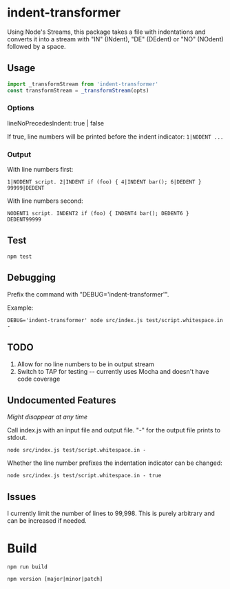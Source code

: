# indent-transformer

Using Node's Streams, this package takes a file with indentations and converts it into a stream with "IN" (INdent), "DE" (DEdent) or "NO" (NOdent) followed by a space.

## Usage

```js
import _transformStream from 'indent-transformer'
const transformStream = _transformStream(opts)
```

### Options

lineNoPrecedesIndent: true | false

If true, line numbers will be printed before the indent indicator: `1|NODENT ...`

### Output
With line numbers first:
```text
1|NODENT script. 2|INDENT if (foo) { 4|INDENT bar(); 6|DEDENT } 99999|DEDENT
```

With line numbers second:
```text
NODENT1 script. INDENT2 if (foo) { INDENT4 bar(); DEDENT6 } DEDENT99999 
```

## Test

```shell
npm test
```

## Debugging

Prefix the command with "DEBUG='indent-transformer'". 

Example:
```shell
DEBUG='indent-transformer' node src/index.js test/script.whitespace.in -
```
## TODO

1. Allow for no line numbers to be in output stream
2. Switch to TAP for testing -- currently uses Mocha and doesn't have code coverage

## Undocumented Features

*Might disappear at any time*

Call index.js with an input file and output file. "-" for the output file prints to stdout.

```shell
node src/index.js test/script.whitespace.in -
```

Whether the line number prefixes the indentation indicator can be changed:

```shell
node src/index.js test/script.whitespace.in - true
```

## Issues
I currently limit the number of lines to 99,998. This is purely arbitrary and can be increased if needed.

# Build

`npm run build`

`npm version [major|minor|patch]`
